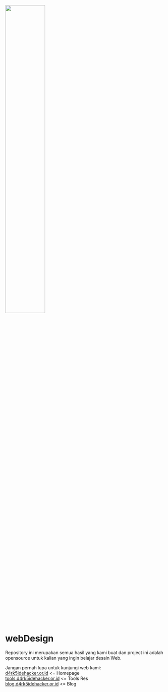 <img src="https://l.top4top.io/s_16358zscw0.png" width="50%">

# webDesign

Repository ini merupakan semua hasil yang kami buat dan project ini adalah opensource untuk kalian yang ingin belajar desain Web.

Jangan pernah lupa untuk kunjungi web kami:<br>
<a href="//d4rk5idehacker.or.id">d4rk5idehacker.or.id</a> <= Homepage<br>
<a href="//tools.d4rk5idehacker.or.id">tools.d4rk5idehacker.or.id</a> <= Tools Res<br>
<a href="//blog.d4rk5idehacker.or.id">blog.d4rk5idehacker.or.id</a> <= Blog

